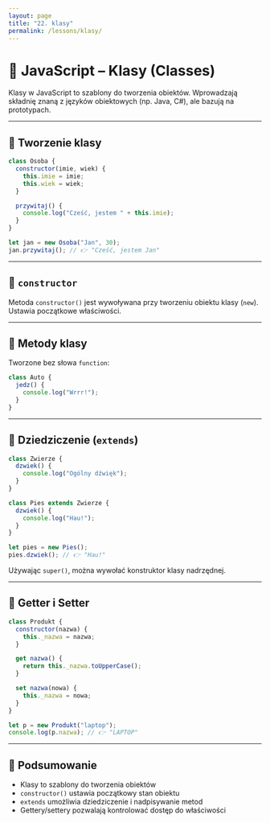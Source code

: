 ```yaml
---
layout: page
title: "22. klasy"
permalink: /lessons/klasy/
---
```


# 🧱 JavaScript – Klasy (Classes)

Klasy w JavaScript to szablony do tworzenia obiektów. Wprowadzają składnię znaną z języków obiektowych (np. Java, C#), ale bazują na prototypach.

---

## 🔹 Tworzenie klasy

```js
class Osoba {
  constructor(imie, wiek) {
    this.imie = imie;
    this.wiek = wiek;
  }

  przywitaj() {
    console.log("Cześć, jestem " + this.imie);
  }
}

let jan = new Osoba("Jan", 30);
jan.przywitaj(); // 👉 "Cześć, jestem Jan"
```

---

## 🔸 `constructor`

Metoda `constructor()` jest wywoływana przy tworzeniu obiektu klasy (`new`). Ustawia początkowe właściwości.

---

## 🔸 Metody klasy

Tworzone bez słowa `function`:

```js
class Auto {
  jedz() {
    console.log("Wrrr!");
  }
}
```

---

## 🔹 Dziedziczenie (`extends`)

```js
class Zwierze {
  dzwiek() {
    console.log("Ogólny dźwięk");
  }
}

class Pies extends Zwierze {
  dzwiek() {
    console.log("Hau!");
  }
}

let pies = new Pies();
pies.dzwiek(); // 👉 "Hau!"
```

Używając `super()`, można wywołać konstruktor klasy nadrzędnej.

---

## 🔹 Getter i Setter

```js
class Produkt {
  constructor(nazwa) {
    this._nazwa = nazwa;
  }

  get nazwa() {
    return this._nazwa.toUpperCase();
  }

  set nazwa(nowa) {
    this._nazwa = nowa;
  }
}

let p = new Produkt("laptop");
console.log(p.nazwa); // 👉 "LAPTOP"
```

---

## 🧠 Podsumowanie

- Klasy to szablony do tworzenia obiektów
- `constructor()` ustawia początkowy stan obiektu
- `extends` umożliwia dziedziczenie i nadpisywanie metod
- Gettery/settery pozwalają kontrolować dostęp do właściwości

